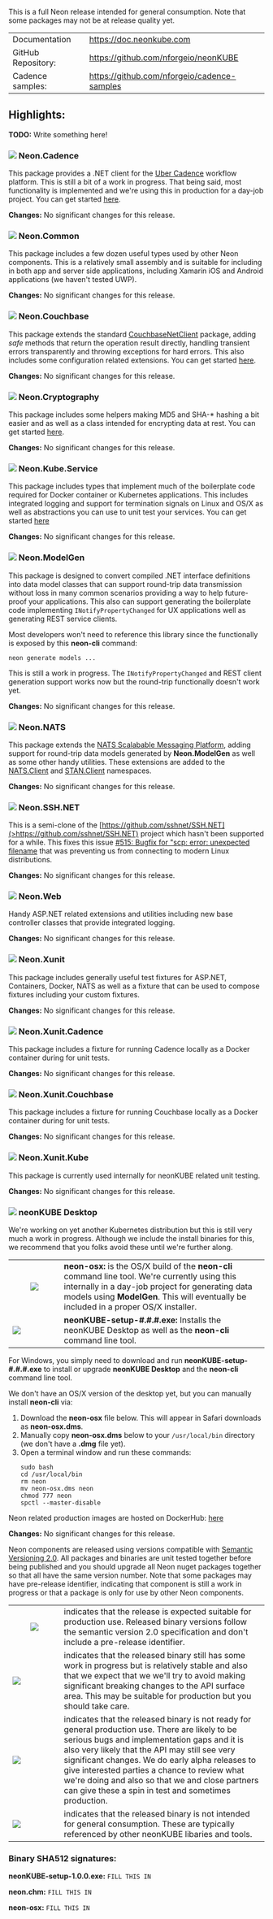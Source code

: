 This is a full Neon release intended for general consumption.  Note that some packages may not be at release quality yet.

<table>
  <tr>
    <td>Documentation</td>
    <td><a href="https://doc.neonkube.com">https://doc.neonkube.com</a></td>
  </tr>
  <tr>
    <td>GitHub Repository:</td>
    <td><a href="https://github.com/nforgeio/neonKUBE">https://github.com/nforgeio/neonKUBE</a></td>
  </tr>
  <tr>
    <td>Cadence samples:</td>
    <td><a href="https://github.com/nforgeio/cadence-samples">https://github.com/nforgeio/cadence-samples</a></td>
  </tr></table>

## Highlights:

**TODO:** Write something here!

### <img src="https://doc.neonkube.com/media/release.png"/> Neon.Cadence

This package provides a .NET client for the [Uber Cadence](https://cadenceworkflow.io/docs/) workflow platform.  This is still a bit of a work in progress.  That being said, most functionality is implemented and we're using this in production for a day-job project.  You can get started [here](https://doc.neonkube.com/Neon.Cadence-Overview.htm).

**Changes:** No significant changes for this release.

### <img src="https://doc.neonkube.com/media/release.png"/> Neon.Common 

This package includes a few dozen useful types used by other Neon components.  This is a relatively small assembly and is suitable for including in both app and server side applications, including Xamarin iOS and Android applications (we haven't tested UWP).

**Changes:** No significant changes for this release.

### <img src="https://doc.neonkube.com/media/release.png"/> Neon.Couchbase

This package extends the standard [CouchbaseNetClient](https://www.nuget.org/packages/CouchbaseNetClient) package, adding *safe* methods that return the operation result directly, handling transient errors transparently and throwing exceptions for hard errors.  This also includes some configuration related extensions.  You can get started [here](https://doc.neonkube.com/Neon.Couchbase-Overview.htm).

**Changes:** No significant changes for this release.

### <img src="https://doc.neonkube.com/media/release.png"/> Neon.Cryptography

This package includes some helpers making MD5 and SHA-* hashing a bit easier and as well as a class intended for encrypting data at rest.  You can get started [here](https://doc.neonkube.com/Neon.Cryptography-Overview.htm).

**Changes:** No significant changes for this release.

### <img src="https://doc.neonkube.com/media/release.png"/> Neon.Kube.Service

This package includes types that implement much of the boilerplate code required for Docker container or Kubernetes applications.  This includes integrated logging and support for termination signals on Linux and OS/X as well as abstractions you can use to unit test your services.  You can get started [here](https://doc.neonkube.com/Neon.Kube.Service-Overview.htm)

**Changes:** No significant changes for this release.

### <img src="https://doc.neonkube.com/media/preview.png"/> Neon.ModelGen

This package is designed to convert compiled .NET interface definitions into data model classes that can support round-trip data transmission without loss in many common scenarios providing a way to help future-proof your applications.  This also can support generating the boilerplate code implementing  `INotifyPropertyChanged` for UX applications well as generating REST service clients.

Most developers won't need to reference this library since the functionally is exposed by this **neon-cli** command:
```
neon generate models ...
```
This is still a work in progress.  The `INotifyPropertyChanged` and REST client generation support works now but the round-trip functionally doesn't work yet.

**Changes:** No significant changes for this release.

### <img src="https://doc.neonkube.com/media/release.png"/> Neon.NATS

This package extends the [NATS Scalabable Messaging Platform](https://nats.io/), adding support for round-trip data models generated by **Neon.ModelGen** as well as some other handy utilities.  These extensions are added to the [NATS.Client](https://doc.neonkube.com/N_NATS_Client.htm) and [STAN.Client](https://doc.neonkube.com/N_STAN_Client.htm) namespaces.

**Changes:** No significant changes for this release.

### <img src="https://doc.neonkube.com/media/release.png"/> Neon.SSH.NET

This is a semi-clone of the [https://github.com/sshnet/SSH.NET](>https://github.com/sshnet/SSH.NET) project which hasn't been supported for a while.  This fixes this issue [#515: Bugfix for "scp: error: unexpected filename](https://github.com/sshnet/SSH.NET/pull/515) that was preventing us from connecting to modern Linux distributions.

**Changes:** No significant changes for this release.

### <img src="https://doc.neonkube.com/media/release.png"/> Neon.Web 

Handy ASP.NET related extensions and utilities including new base controller classes that provide integrated logging.

**Changes:** No significant changes for this release.

### <img src="https://doc.neonkube.com/media/release.png"/> Neon.Xunit

This package includes generally useful test fixtures for ASP.NET, Containers, Docker, NATS as well as a fixture that can be used to compose fixtures including your custom fixtures.

**Changes:** No significant changes for this release.

### <img src="https://doc.neonkube.com/media/release.png"/> Neon.Xunit.Cadence

This package includes a fixture for running Cadence locally as a Docker container during for unit tests.

**Changes:** No significant changes for this release.

### <img src="https://doc.neonkube.com/media/release.png"/> Neon.Xunit.Couchbase

This package includes a fixture for running Couchbase locally as a Docker container during for unit tests.

**Changes:** No significant changes for this release.

### <img src="https://doc.neonkube.com/media/alpha.png"/> Neon.Xunit.Kube

This package is currently used internally for neonKUBE related unit testing.

**Changes:** No significant changes for this release.

### <img src="https://doc.neonkube.com/media/alpha.png"/> neonKUBE Desktop

We're working on yet another Kubernetes distribution but this is still very much a work in progress.  Although we include the install binaries for this, we recommend that you folks avoid these until we're further along.

<table>
  <tr>
    <td width="85px" align="center"><img src="https://doc.neonkube.com/media/alpha.png"/></td>
    <td><b>neon-osx:</b> is the OS/X build of the <b>neon-cli</b> command line tool.  We're currently using this internally in a day-job project for generating data models using <b>ModelGen</b>.  This will eventually be included in a proper OS/X installer.</td>
  </tr>
  <tr>
    <td><img src="https://doc.neonkube.com/media/alpha.png"/></td>
    <td><b>neonKUBE-setup-#.#.#.exe:</b> Installs the neonKUBE Desktop as well as the <b>neon-cli</b> command line tool.</td>
  </tr>
</table>

For Windows, you simply need to download and run **neonKUBE-setup-#.#.#.exe** to install or upgrade **neonKUBE Desktop** and the **neon-cli** command line tool. 

We don't have an OS/X version of the desktop yet, but you can manually install **neon-cli** via:
1. Download the **neon-osx** file below.  This will appear in Safari downloads as **neon-osx.dms**.
2. Manually copy **neon-osx.dms** below to your `/usr/local/bin` directory (we don't have a **.dmg** file yet).
3. Open a terminal window and run these commands:
    ```
    sudo bash
    cd /usr/local/bin
    rm neon
    mv neon-osx.dms neon
    chmod 777 neon
    spctl --master-disable
    ```

Neon related production images are hosted on DockerHub: [here](https://hub.docker.com/orgs/nkubeio/repositories)

**Changes:** No significant changes for this release.

Neon components are released using versions compatible with [Semantic Versioning 2.0](https://semver.org/).  All packages and binaries are unit tested together before being published and you should upgrade all Neon nuget packages together so that all have the same version number.  Note that some packages may have pre-release identifier, indicating that component is still a work in progress or that a package is only for use by other Neon components.

<table>
  <tr>
    <td width="85px" align="center"><img src="https://doc.neonkube.com/media/release.png"/></td>
    <td>indicates that the release is expected suitable for production use. Released binary versions follow the semantic version 2.0 specification and don't include a pre-release identifier.</td>
  </tr>
  <tr>
    <td><img src="https://doc.neonkube.com/media/preview.png"/></td>
    <td>indicates that the released binary still has some work in progress but is relatively stable and also that we expect that we we'll try to avoid making significant breaking changes to the API surface area. This may be suitable for production but you should take care.</td>
  </tr>
  <tr>
    <td><img src="https://doc.neonkube.com/media/alpha.png"/></td>
    <td>indicates that the released binary is not ready for general production use. There are likely to be serious bugs and implementation gaps and it is also very likely that the API may still see very significant changes. We do early alpha releases to give interested parties a chance to review what we're doing and also so that we and close partners can give these a spin in test and sometimes production.</td>
  </tr>
  <tr>
    <td><img src="https://doc.neonkube.com/media/internal.png"/></td>
    <td>indicates that the released binary is not intended for general consumption. These are typically referenced by other neonKUBE libaries and tools. </td>
  </tr>
</table>

### Binary SHA512 signatures:

**neonKUBE-setup-1.0.0.exe:**
`FILL THIS IN`

**neon.chm:**
`FILL THIS IN`

**neon-osx:**
`FILL THIS IN`
